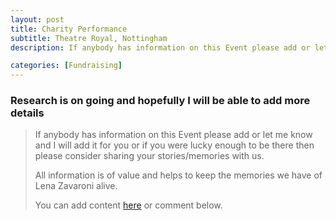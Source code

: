 ```yaml
---
layout: post
title: Charity Performance
subtitle: Theatre Royal, Nottingham
description: If anybody has information on this Event please add or let me know and I will add it for you or if you were lucky enough to be there then please consider sharing your stories/memories with us. All information is of value and helps to keep the memories we have of Lena Zavaroni alive.

categories: [Fundraising]
---
```


### Research is on going and hopefully I will be able to add more details
> If anybody has information on this Event please add or let me know and I will add it for you or if you were lucky enough to be there then please consider sharing your stories/memories with us.
>
> All information is of value and helps to keep the memories we have of Lena Zavaroni alive.
>
> You can add content [here](https://github.com/FanzOfLenaZavaroni/fanzoflenazavaroni.github.io) or comment below.

